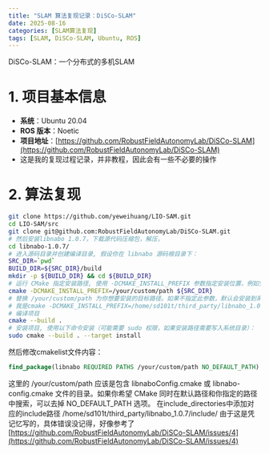 ```yaml
---
title: "SLAM 算法复现记录：DiSCo-SLAM"
date: 2025-08-16
categories: [SLAM算法复现]
tags: [SLAM, DiSCo-SLAM, Ubuntu, ROS]
---
```


DiSCo-SLAM：一个分布式的多机SLAM

# 1. 项目基本信息

- **系统**：Ubuntu 20.04  
- **ROS 版本**：Noetic  
- **项目地址**：[https://github.com/RobustFieldAutonomyLab/DiSCo-SLAM](https://github.com/RobustFieldAutonomyLab/DiSCo-SLAM)
- 这是我的复现过程记录，并非教程，因此会有一些不必要的操作

# 2. 算法复现

```bash
git clone https://github.com/yeweihuang/LIO-SAM.git
cd LIO-SAM/src
git clone git@github.com:RobustFieldAutonomyLab/DiSCo-SLAM.git
# 然后安装libnabo 1.0.7，下载源代码压缩包，解压，
cd libnabo-1.0.7/
# 进入源码目录并创建编译目录, 假设你在 libnabo 源码根目录下：
SRC_DIR=`pwd`
BUILD_DIR=${SRC_DIR}/build
mkdir -p ${BUILD_DIR} && cd ${BUILD_DIR}
# 运行 CMake 指定安装路径, 使用 -DCMAKE_INSTALL_PREFIX 参数指定安装位置，例如安装到 /your/custom/path：
cmake -DCMAKE_INSTALL_PREFIX=/your/custom/path ${SRC_DIR}
# 替换 /your/custom/path 为你想要安装的目标路径。如果不指定此参数，默认会安装到系统目录（比如 /usr/local）。
# 我是cmake -DCMAKE_INSTALL_PREFIX=/home/sd101t/third_party/libnabo_1.0.7 ${SRC_DIR}
# 编译项目
cmake --build .
# 安装项目, 使用以下命令安装（可能需要 sudo 权限，如果安装路径需要写入系统目录）：
sudo cmake --build . --target install
```
然后修改cmakelist文件内容：

```cmake
find_package(libnabo REQUIRED PATHS /your/custom/path NO_DEFAULT_PATH)
```

这里的 /your/custom/path 应该是包含 libnaboConfig.cmake 或 libnabo-config.cmake 文件的目录。如果你希望 CMake 同时在默认路径和你指定的路径中搜索，可以去掉 NO_DEFAULT_PATH 选项。
在include_directories中添加对应的include路径  /home/sd101t/third_party/libnabo_1.0.7/include/
由于这是凭记忆写的，具体错误没记得，好像参考了 [https://github.com/RobustFieldAutonomyLab/DiSCo-SLAM/issues/4](https://github.com/RobustFieldAutonomyLab/DiSCo-SLAM/issues/4)